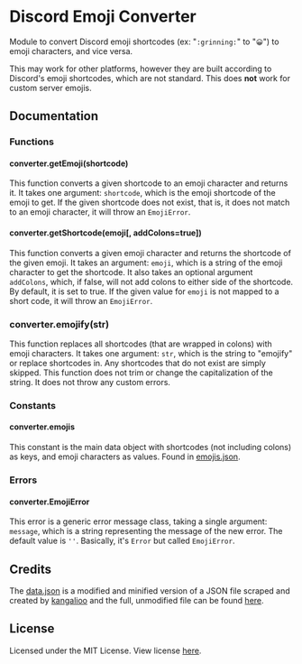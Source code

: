 # Discord Emoji Converter
Module to convert Discord emoji shortcodes (ex: "`:grinning:`" to "`😀`") to emoji characters, and vice versa.

This may work for other platforms, however they are built according to Discord's emoji shortcodes, which are not standard. This does **not** work for custom server emojis.

## Documentation

### Functions

#### converter.getEmoji(shortcode)

This function converts a given shortcode to an emoji character and returns it. It takes one argument: `shortcode`, which is the emoji shortcode of the emoji to get. If the given shortcode does not exist, that is, it does not match to an emoji character, it will throw an `EmojiError`.

#### converter.getShortcode(emoji[, addColons=true])

This function converts a given emoji character and returns the shortcode of the given emoji. It takes an argument: `emoji`, which is a string of the emoji character to get the shortcode. It also takes an optional argument `addColons`, which, if false, will not add colons to either side of the shortcode. By default, it is set to true. If the given value for `emoji` is not mapped to a short code, it will throw an `EmojiError`.

### converter.emojify(str)

This function replaces all shortcodes (that are wrapped in colons) with emoji characters. It takes one argument: `str`, which is the string to "emojify" or replace shortcodes in. Any shortcodes that do not exist are simply skipped. This function does not trim or change the capitalization of the string. It does not throw any custom errors.

### Constants

#### converter.emojis

This constant is the main data object with shortcodes (not including colons) as keys, and emoji characters as values. Found in [emojis.json](https://github.com/ArkinSolomon/discord-emoji-converter/blob/master/emojis.json).

### Errors

#### converter.EmojiError

This error is a generic error message class, taking a single argument: `message`, which is a string representing the message of the new error. The default value is `''`. Basically, it's `Error` but called `EmojiError`.

## Credits

The [data.json](https://github.com/ArkinSolomon/discord-emoji-converter/blob/master/data.json) is a modified and minified version of a JSON file scraped and created by [kangalioo](https://github.com/kangalioo) and the full, unmodified file can be found [here](https://gist.github.com/kangalioo/5e0f19e8145587c05e219597fbd2d352).

## License

Licensed under the MIT License. View license [here](https://github.com/ArkinSolomon/discord-emoji-converter/blob/master/LICENSE).
